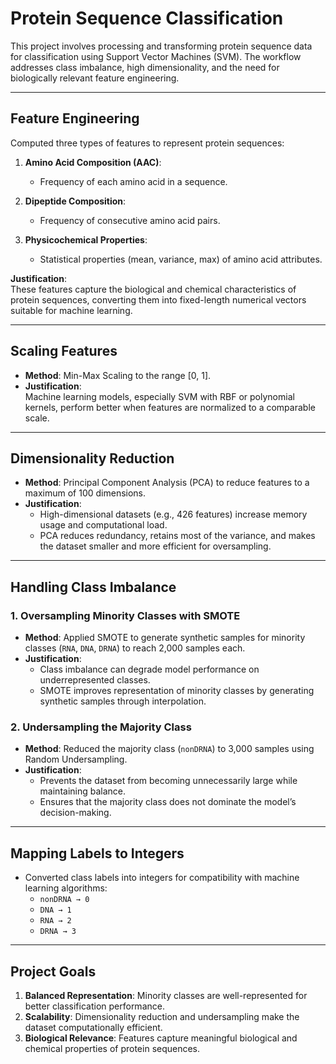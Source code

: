 # Protein Sequence Classification

This project involves processing and transforming protein sequence data for classification using Support Vector Machines (SVM). The workflow addresses class imbalance, high dimensionality, and the need for biologically relevant feature engineering.

---

## Feature Engineering
Computed three types of features to represent protein sequences:

1. **Amino Acid Composition (AAC)**:
   - Frequency of each amino acid in a sequence.

2. **Dipeptide Composition**:
   - Frequency of consecutive amino acid pairs.

3. **Physicochemical Properties**:
   - Statistical properties (mean, variance, max) of amino acid attributes.

**Justification**:  
These features capture the biological and chemical characteristics of protein sequences, converting them into fixed-length numerical vectors suitable for machine learning.

---

## Scaling Features
- **Method**: Min-Max Scaling to the range [0, 1].  
- **Justification**:  
  Machine learning models, especially SVM with RBF or polynomial kernels, perform better when features are normalized to a comparable scale.

---

## Dimensionality Reduction
- **Method**: Principal Component Analysis (PCA) to reduce features to a maximum of 100 dimensions.  
- **Justification**:  
  - High-dimensional datasets (e.g., 426 features) increase memory usage and computational load.
  - PCA reduces redundancy, retains most of the variance, and makes the dataset smaller and more efficient for oversampling.

---

## Handling Class Imbalance

### 1. Oversampling Minority Classes with SMOTE
- **Method**: Applied SMOTE to generate synthetic samples for minority classes (`RNA`, `DNA`, `DRNA`) to reach 2,000 samples each.  
- **Justification**:  
  - Class imbalance can degrade model performance on underrepresented classes.
  - SMOTE improves representation of minority classes by generating synthetic samples through interpolation.

### 2. Undersampling the Majority Class
- **Method**: Reduced the majority class (`nonDRNA`) to 3,000 samples using Random Undersampling.  
- **Justification**:  
  - Prevents the dataset from becoming unnecessarily large while maintaining balance.
  - Ensures that the majority class does not dominate the model’s decision-making.

---

## Mapping Labels to Integers
- Converted class labels into integers for compatibility with machine learning algorithms:
  - `nonDRNA → 0`
  - `DNA → 1`
  - `RNA → 2`
  - `DRNA → 3`

---


## Project Goals

1. **Balanced Representation**: Minority classes are well-represented for better classification performance.
2. **Scalability**: Dimensionality reduction and undersampling make the dataset computationally efficient.
3. **Biological Relevance**: Features capture meaningful biological and chemical properties of protein sequences.
